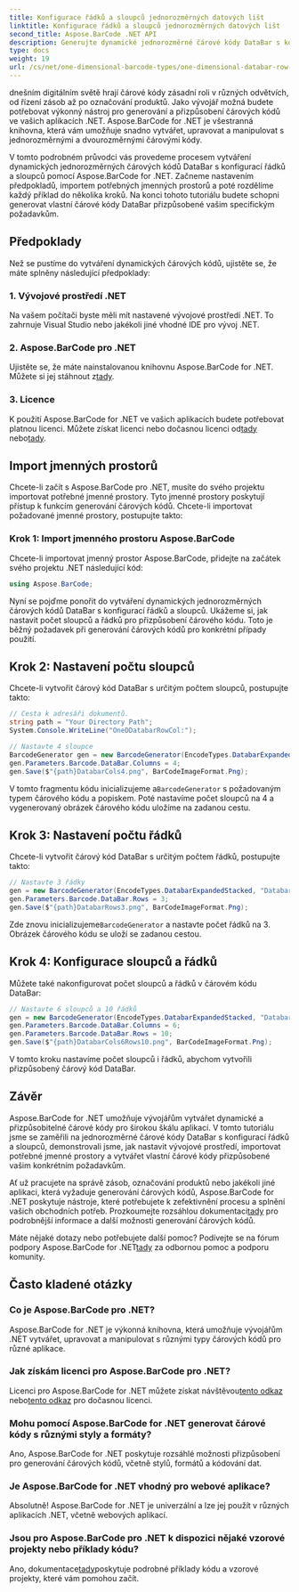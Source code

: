 ```yaml
---
title: Konfigurace řádků a sloupců jednorozměrných datových lišt
linktitle: Konfigurace řádků a sloupců jednorozměrných datových lišt
second_title: Aspose.BarCode .NET API
description: Generujte dynamické jednorozměrné čárové kódy DataBar s konfigurací řádků a sloupců v .NET pomocí Aspose.BarCode for .NET. Snadné přizpůsobení!
type: docs
weight: 19
url: /cs/net/one-dimensional-barcode-types/one-dimensional-databar-row-column-configuration/
---
```


dnešním digitálním světě hrají čárové kódy zásadní roli v různých odvětvích, od řízení zásob až po označování produktů. Jako vývojář možná budete potřebovat výkonný nástroj pro generování a přizpůsobení čárových kódů ve vašich aplikacích .NET. Aspose.BarCode for .NET je všestranná knihovna, která vám umožňuje snadno vytvářet, upravovat a manipulovat s jednorozměrnými a dvourozměrnými čárovými kódy.

V tomto podrobném průvodci vás provedeme procesem vytváření dynamických jednorozměrných čárových kódů DataBar s konfigurací řádků a sloupců pomocí Aspose.BarCode for .NET. Začneme nastavením předpokladů, importem potřebných jmenných prostorů a poté rozdělíme každý příklad do několika kroků. Na konci tohoto tutoriálu budete schopni generovat vlastní čárové kódy DataBar přizpůsobené vašim specifickým požadavkům.

## Předpoklady

Než se pustíme do vytváření dynamických čárových kódů, ujistěte se, že máte splněny následující předpoklady:

### 1. Vývojové prostředí .NET

Na vašem počítači byste měli mít nastavené vývojové prostředí .NET. To zahrnuje Visual Studio nebo jakékoli jiné vhodné IDE pro vývoj .NET.

### 2. Aspose.BarCode pro .NET

 Ujistěte se, že máte nainstalovanou knihovnu Aspose.BarCode for .NET. Můžete si jej stáhnout z[tady](https://releases.aspose.com/barcode/net/).

### 3. Licence

 K použití Aspose.BarCode for .NET ve vašich aplikacích budete potřebovat platnou licenci. Můžete získat licenci nebo dočasnou licenci od[tady](https://purchase.aspose.com/buy) nebo[tady](https://purchase.aspose.com/temporary-license/).

## Import jmenných prostorů

Chcete-li začít s Aspose.BarCode pro .NET, musíte do svého projektu importovat potřebné jmenné prostory. Tyto jmenné prostory poskytují přístup k funkcím generování čárových kódů. Chcete-li importovat požadované jmenné prostory, postupujte takto:

### Krok 1: Import jmenného prostoru Aspose.BarCode

Chcete-li importovat jmenný prostor Aspose.BarCode, přidejte na začátek svého projektu .NET následující kód:

```csharp
using Aspose.BarCode;
```

Nyní se pojďme ponořit do vytváření dynamických jednorozměrných čárových kódů DataBar s konfigurací řádků a sloupců. Ukážeme si, jak nastavit počet sloupců a řádků pro přizpůsobení čárového kódu. Toto je běžný požadavek při generování čárových kódů pro konkrétní případy použití.

## Krok 2: Nastavení počtu sloupců

Chcete-li vytvořit čárový kód DataBar s určitým počtem sloupců, postupujte takto:

```csharp
// Cesta k adresáři dokumentů.
string path = "Your Directory Path";
System.Console.WriteLine("OneDDatabarRowCol:");

// Nastavte 4 sloupce
BarcodeGenerator gen = new BarcodeGenerator(EncodeTypes.DatabarExpandedStacked, "Databar Expanded Stacked long");
gen.Parameters.Barcode.DataBar.Columns = 4;
gen.Save($"{path}DatabarCols4.png", BarCodeImageFormat.Png);
```

 V tomto fragmentu kódu inicializujeme a`BarcodeGenerator` s požadovaným typem čárového kódu a popiskem. Poté nastavíme počet sloupců na 4 a vygenerovaný obrázek čárového kódu uložíme na zadanou cestu.

## Krok 3: Nastavení počtu řádků

Chcete-li vytvořit čárový kód DataBar s určitým počtem řádků, postupujte takto:

```csharp
// Nastavte 3 řádky
gen = new BarcodeGenerator(EncodeTypes.DatabarExpandedStacked, "Databar Expanded Stacked long");
gen.Parameters.Barcode.DataBar.Rows = 3;
gen.Save($"{path}DatabarRows3.png", BarCodeImageFormat.Png);
```

 Zde znovu inicializujeme`BarcodeGenerator` a nastavte počet řádků na 3. Obrázek čárového kódu se uloží se zadanou cestou.

## Krok 4: Konfigurace sloupců a řádků

Můžete také nakonfigurovat počet sloupců a řádků v čárovém kódu DataBar:

```csharp
// Nastavte 6 sloupců a 10 řádků
gen = new BarcodeGenerator(EncodeTypes.DatabarExpandedStacked, "Databar Expanded Stacked long");
gen.Parameters.Barcode.DataBar.Columns = 6;
gen.Parameters.Barcode.DataBar.Rows = 10;
gen.Save($"{path}DatabarCols6Rows10.png", BarCodeImageFormat.Png);
```

V tomto kroku nastavíme počet sloupců i řádků, abychom vytvořili přizpůsobený čárový kód DataBar.

## Závěr

Aspose.BarCode for .NET umožňuje vývojářům vytvářet dynamické a přizpůsobitelné čárové kódy pro širokou škálu aplikací. V tomto tutoriálu jsme se zaměřili na jednorozměrné čárové kódy DataBar s konfigurací řádků a sloupců, demonstrovali jsme, jak nastavit vývojové prostředí, importovat potřebné jmenné prostory a vytvářet vlastní čárové kódy přizpůsobené vašim konkrétním požadavkům.

 Ať už pracujete na správě zásob, označování produktů nebo jakékoli jiné aplikaci, která vyžaduje generování čárových kódů, Aspose.BarCode for .NET poskytuje nástroje, které potřebujete k zefektivnění procesu a splnění vašich obchodních potřeb. Prozkoumejte rozsáhlou dokumentaci[tady](https://reference.aspose.com/barcode/net/) pro podrobnější informace a další možnosti generování čárových kódů.

Máte nějaké dotazy nebo potřebujete další pomoc? Podívejte se na fórum podpory Aspose.BarCode for .NET[tady](https://forum.aspose.com/c/barcode/13) za odbornou pomoc a podporu komunity.

## Často kladené otázky

### Co je Aspose.BarCode pro .NET?
Aspose.BarCode for .NET je výkonná knihovna, která umožňuje vývojářům .NET vytvářet, upravovat a manipulovat s různými typy čárových kódů pro různé aplikace.

### Jak získám licenci pro Aspose.BarCode pro .NET?
 Licenci pro Aspose.BarCode for .NET můžete získat návštěvou[tento odkaz](https://purchase.aspose.com/buy) nebo[tento odkaz](https://purchase.aspose.com/temporary-license/) pro dočasnou licenci.

### Mohu pomocí Aspose.BarCode for .NET generovat čárové kódy s různými styly a formáty?
Ano, Aspose.BarCode for .NET poskytuje rozsáhlé možnosti přizpůsobení pro generování čárových kódů, včetně stylů, formátů a kódování dat.

### Je Aspose.BarCode for .NET vhodný pro webové aplikace?
Absolutně! Aspose.BarCode for .NET je univerzální a lze jej použít v různých aplikacích .NET, včetně webových aplikací.

### Jsou pro Aspose.BarCode pro .NET k dispozici nějaké vzorové projekty nebo příklady kódu?
 Ano, dokumentace[tady](https://reference.aspose.com/barcode/net/)poskytuje podrobné příklady kódu a vzorové projekty, které vám pomohou začít.


